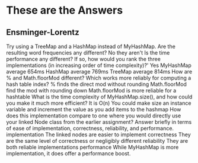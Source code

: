 # These are the Answers
## Ensminger-Lorentz

Try using a TreeMap and a HashMap instead of MyHashMap.
  Are the resulting word frequencies any different?
  No they aren't
  Is the time performance any different? If so, how would you rank the three implementations (in increasing order of time complexity)?'
  Yes
  MyHashMap average 654ms
  HashMap average 769ms
  TreeMap average 814ms
How are % and Math.floorMod different? Which works more reliably for computing a hash table index?
   % finds the direct mod without rounding
   Math.floorMod find the mod with rounding down
   Math.floorMod is more reliable for a hashtable
What is the time complexity of MyHashMap.size(), and how could you make it much more efficient?
   It is O(n)
   You could make size an instance variable and increment the value as you add items to the hashmap
How does this implementation compare to one where you would directly use your linked Node class from the earlier assignment? Answer briefly in terms of ease of implementation, correctness, reliability, and performance.
   implementation
      The linked nodes are easier to implement
   correctness
      They are the same level of correctness or negligibly different
   reliability
      They are both reliable implementations
   performance
      While MyHashMap is more implementation, it does offer a performance boost. 
